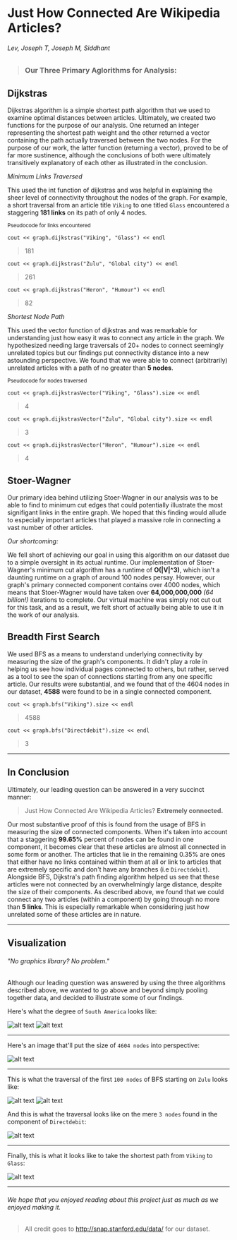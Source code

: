 # Just How Connected Are Wikipedia Articles? 

###### Lev, Joseph T, Joseph M, Siddhant

> ### Our Three Primary Aglorithms for Analysis: 

## Dijkstras

Dijkstras algorithm is a simple shortest path algorithm that we used to examine optimal distances between articles. Ultimately, we created two functions for the purpose of our analysis. One returned an integer representing the shortest path weight and the other returned a vector containing the path actually traversed between the two nodes. For the purpose of our work, the latter function (returning a vector), proved to be of far more sustinence, although the conclusions of both were ultimately transitively explanatory of each other as illustrated in the conclusion. 

*Minimum Links Traversed*

This used the int function of dijkstras and was helpful in explaining the sheer level of connectivity throughout the nodes of the graph. For example, a short traversal from an article title `Viking` to one titled `Glass` encountered a staggering **181 links** on its path of only 4 nodes. 

<sub>Pseudocode for links encountered</sub>

`cout << graph.dijkstras("Viking", "Glass") << endl ` 
> 181

`cout << graph.dijkstras("Zulu", "Global city") << endl` 
> 261
 
`cout << graph.dijkstras("Heron", "Humour") << endl` 
> 82

*Shortest Node Path*

This used the vector function of dijkstras and was remarkable for understanding just how easy it was to connect any article in the graph. We hypothesized needing large traversals of 20+ nodes to connect seemingly unrelated topics but our findings put connectivity distance into a new astounding perspective. We found that we were able to connect (arbitrarily) unrelated articles with a path of no greater than **5 nodes**. 


<sub>Pseudocode for nodes traversed</sub>

`cout << graph.dijkstrasVector("Viking", "Glass").size << endl ` 
> 4

`cout << graph.dijkstrasVector("Zulu", "Global city").size << endl` 
> 3
 
`cout << graph.dijkstrasVector("Heron", "Humour").size << endl` 
> 4

## Stoer-Wagner

Our primary idea behind utilizing Stoer-Wagner in our analysis was to be able to find to minimum cut edges that could potentially illustrate the most signifigant links in the entire graph. We hoped that this finding would allude to especially important articles that played a massive role in connecting a vast number of other articles. 

*Our shortcoming:*

We fell short of achieving our goal in using this algorithm on our dataset due to a simple oversight in its actual runtime. Our implementation of Stoer-Wagner's minimum cut algorithm has a runtime of **O(|V|^3)**, which isn't a daunting runtime on a graph of around 100 nodes persay. However, our graph's primary connected component contains over 4000 nodes, which means that Stoer-Wagner would have taken over **64,000,000,000** *(64 billion!)* iterations to complete. Our virtual machine was simply not cut out for this task, and as a result, we felt short of actually being able to use it in the work of our analysis. 

## Breadth First Search

We used BFS as a means to understand underlying connectivity by measuring the size of the graph's components. It didn't play a role in helping us see how individual pages connected to others, but rather, served as a tool to see the span of connections starting from any one specific article. Our results were substantial, and we found that of the 4604 nodes in our dataset, **4588** were found to be in a single connected component. 

`cout << graph.bfs("Viking").size << endl` 
> 4588 

`cout << graph.bfs("Directdebit").size << endl`
> 3

***

## In Conclusion

Ultimately, our leading question can be answered in a very succinct manner:

> Just How Connected Are Wikipedia Articles? 
**Extremely connected.**

Our most substantive proof of this is found from the usage of BFS in measuring the size of connected components. When it's taken into account that a staggering **99.65%** percent of nodes can be found in one component, it becomes clear that these articles are almost all connected in some form or another. The articles that lie in the remaining 0.35% are ones that either have no links contained within them at all or link to articles that are extremely specific and don't have any branches (i.e `Directdebit`). Alongside BFS, Dijkstra's path finding algorithm helped us see that these articles were not connected by an overwhelmingly large distance, despite the size of their components. As described above, we found that we could connect any two articles (within a component) by going through no more than **5 links**. This is especially remarkable when considering just how unrelated some of these articles are in nature. 

***

## Visualization

###### "No graphics library? No problem."

Although our leading question was answered by using the three algorithms described above, we wanted to go above and beyond simply pooling together data, and decided to illustrate some of our findings. 

Here's what the degree of `South America` looks like:

![alt text](https://github.com/joetamulaitis/cryptic/blob/main/documents/South%20America%20Degree.gif "South America Degree")
![alt text](https://github.com/joetamulaitis/cryptic/blob/main/documents/South%20America%20Degree.png "South America Degree")

***

Here's an image that'll put the size of `4604 nodes` into perspective:

![alt text](https://github.com/joetamulaitis/cryptic/blob/main/documents/Node%20Base.png "Node Base")

***

This is what the traversal of the first `100 nodes` of BFS starting on `Zulu` looks like: 

![alt text](https://github.com/joetamulaitis/cryptic/blob/main/documents/BFS%20Zulu.gif "Zulu Animation")
![alt text](https://github.com/joetamulaitis/cryptic/blob/main/documents/BFS%20Zulu.png "Zulu PNG")

And this is what the traversal looks like on the mere `3 nodes` found in the component of `Directdebit`:

![alt text](https://github.com/joetamulaitis/cryptic/blob/main/documents/BFS%20Directdebit.gif "Directdebit animation")

*** 

Finally, this is what it looks like to take the shortest path from `Viking` to `Glass`:

![alt text](https://github.com/joetamulaitis/cryptic/blob/main/documents/Dijkstras%20Path%20from%20Viking%20to%20Glass.gif "Dijkstras animation")

***

###### We hope that you enjoyed reading about this project just as much as we enjoyed making it. 

> All credit goes to http://snap.stanford.edu/data/ for our dataset.






